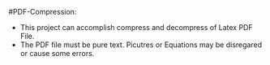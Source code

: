#PDF-Compression:
- This project can accomplish compress and decompress of Latex PDF File.
- The PDF file must be pure text. Picutres or Equations may be disregared or cause some errors.


